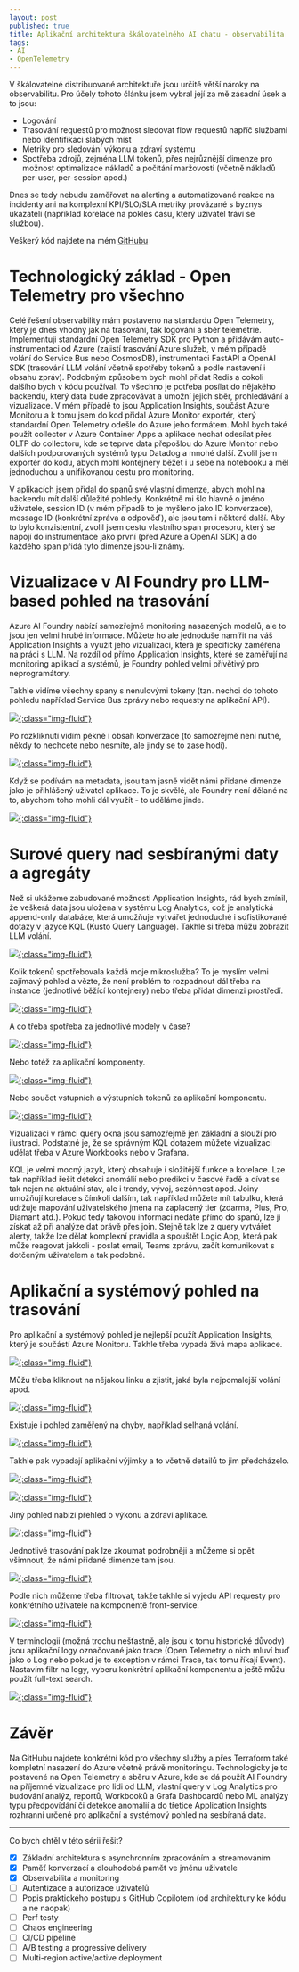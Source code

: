 ```yaml
---
layout: post
published: true
title: Aplikační architektura škálovatelného AI chatu - observabilita
tags:
- AI
- OpenTelemetry
---
```

V škálovatelné distribuované architektuře jsou určitě větší nároky na observabilitu. Pro účely tohoto článku jsem vybral její za mě zásadní úsek a to jsou:
- Logování
- Trasování requestů pro možnost sledovat flow requestů napříč službami nebo identifikaci slabých míst
- Metriky pro sledování výkonu a zdraví systému
- Spotřeba zdrojů, zejména LLM tokenů, přes nejrůznější dimenze pro možnost optimalizace nákladů a počítání maržovosti (včetně nákladů per-user, per-session apod.)

Dnes se tedy nebudu zaměřovat na alerting a automatizované reakce na incidenty ani na komplexní KPI/SLO/SLA metriky provázané s byznys ukazateli (například korelace na pokles času, který uživatel tráví se službou).

Veškerý kód najdete na mém [GitHubu](https://github.com/tkubica12/scalable-ai-chat)

# Technologický základ - Open Telemetry pro všechno
Celé řešení observability mám postaveno na standardu Open Telemetry, který je dnes vhodný jak na trasování, tak logování a sběr telemetrie. Implementuji standardní Open Telemetry SDK pro Python a přidávám auto-instrumentaci od Azure (zajistí trasování Azure služeb, v mém případě volání do Service Bus nebo CosmosDB), instrumentaci FastAPI a OpenAI SDK (trasování LLM volání včetně spotřeby tokenů a podle nastavení i obsahu zpráv). Podobným způsobem bych mohl přidat Redis a cokoli dalšího bych v kódu používal. To všechno je potřeba posílat do nějakého backendu, který data bude zpracovávat a umožní jejich sběr, prohledávání a vizualizace. V mém případě to jsou Application Insights, součást Azure Monitoru a k tomu jsem do kod přidal Azure Monitor exportér, který standardní Open Telemetry odešle do Azure jeho formátem. Mohl bych také použít collector v Azure Container Apps a aplikace nechat odesílat přes OLTP do collectoru, kde se teprve data přepošlou do Azure Monitor nebo dalších podporovaných systémů typu Datadog a mnohé další. Zvolil jsem exportér do kódu, abych mohl kontejnery běžet i u sebe na notebooku a měl jednoduchou a unifikovanou cestu pro monitoring.

V aplikacích jsem přidal do spanů své vlastní dimenze, abych mohl na backendu mít další důležité pohledy. Konkrétně mi šlo hlavně o jméno uživatele, session ID (v mém případě to je myšleno jako ID konverzace), message ID (konkrétní zpráva a odpověď), ale jsou tam i některé další. Aby to bylo konzistentní, zvolil jsem cestu vlastního span procesoru, který se napojí do instrumentace jako první (před Azure a OpenAI SDK) a do každého span přidá tyto dimenze jsou-li známy.  

# Vizualizace v AI Foundry pro LLM-based pohled na trasování
Azure AI Foundry nabízí samozřejmě monitoring nasazených modelů, ale to jsou jen velmi hrubé informace. Můžete ho ale jednoduše namířit na váš Application Insights a využít jeho vizualizaci, která je specificky zaměřena na práci s LLM. Na rozdíl od přímo Application Insights, které se zaměřují na monitoring aplikací a systémů, je Foundry pohled velmi přívětivý pro neprogramátory. 

Takhle vidíme všechny spany s nenulovými tokeny (tzn. nechci do tohoto pohledu například Service Bus zprávy nebo requesty na aplikační API).

[![](/images/2025/2025-06-24-10-31-53.png){:class="img-fluid"}](/images/2025/2025-06-24-10-31-53.png)

Po rozkliknutí vidím pěkně i obsah konverzace (to samozřejmě není nutné, někdy to nechcete nebo nesmíte, ale jindy se to zase hodí).

[![](/images/2025/2025-06-24-10-32-50.png){:class="img-fluid"}](/images/2025/2025-06-24-10-32-50.png)

Když se podívám na metadata, jsou tam jasně vidět námi přidané dimenze jako je přihlášený uživatel aplikace. To je skvělé, ale Foundry není dělané na to, abychom toho mohli dál využít - to uděláme jinde.

[![](/images/2025/2025-06-24-10-34-19.png){:class="img-fluid"}](/images/2025/2025-06-24-10-34-19.png)

# Surové query nad sesbíranými daty a agregáty
Než si ukážeme zabudované možnosti Application Insights, rád bych zmínil, že veškerá data jsou uložena v systému Log Analytics, což je analytická append-only databáze, která umožňuje vytvářet jednoduché i sofistikované dotazy v jazyce KQL (Kusto Query Language). Takhle si třeba můžu zobrazit LLM volání.

[![](/images/2025/2025-06-24-10-48-20.png){:class="img-fluid"}](/images/2025/2025-06-24-10-48-20.png)

Kolik tokenů spotřebovala každá moje mikroslužba? To je myslím velmi zajímavý pohled a vězte, že není problém to rozpadnout dál třeba na instance (jednotlivé běžící kontejnery) nebo třeba přidat dimenzi prostředí.

[![](/images/2025/2025-06-24-10-51-07.png){:class="img-fluid"}](/images/2025/2025-06-24-10-51-07.png)

A co třeba spotřeba za jednotlivé modely v čase?

[![](/images/2025/2025-06-24-10-54-59.png){:class="img-fluid"}](/images/2025/2025-06-24-10-54-59.png)

Nebo totéž za aplikační komponenty.

[![](/images/2025/2025-06-24-10-59-15.png){:class="img-fluid"}](/images/2025/2025-06-24-10-59-15.png)

Nebo součet vstupních a výstupních tokenů za aplikační komponentu.

[![](/images/2025/2025-06-24-11-02-02.png){:class="img-fluid"}](/images/2025/2025-06-24-11-02-02.png)

Vizualizaci v rámci query okna jsou samozřejmě jen základní a slouží pro ilustraci. Podstatné je, že se správným KQL dotazem můžete vizualizaci udělat třeba v Azure Workbooks nebo v Grafana. 

KQL je velmi mocný jazyk, který obsahuje i složitější funkce a korelace. Lze tak například řešit detekci anomálií nebo predikci v časové řadě a dívat se tak nejen na aktuální stav, ale i trendy, vývoj, sezónnost apod. Joiny umožňují korelace s čímkoli dalším, tak například můžete mít tabulku, která udržuje mapování uživatelského jména na zaplacený tier (zdarma, Plus, Pro, Diamant atd.). Pokud tedy takovou informaci nedáte přímo do spanů, lze ji získat až při analýze dat právě přes join. Stejně tak lze z query vytvářet alerty, takže lze dělat komplexní pravidla a spouštět Logic App, která pak může reagovat jakkoli - poslat email, Teams zprávu, začít komunikovat s dotčeným uživatelem a tak podobně.

# Aplikační a systémový pohled na trasování
Pro aplikační a systémový pohled je nejlepší použít Application Insights, který je součástí Azure Monitoru. Takhle třeba vypadá živá mapa aplikace.

[![](/images/2025/2025-06-24-13-00-37.png){:class="img-fluid"}](/images/2025/2025-06-24-13-00-37.png)

Můžu třeba kliknout na nějakou linku a zjistit, jaká byla nejpomalejší volání apod.

[![](/images/2025/2025-06-24-13-02-00.png){:class="img-fluid"}](/images/2025/2025-06-24-13-02-00.png)

Existuje i pohled zaměřený na chyby, například selhaná volání.

[![](/images/2025/2025-06-24-13-03-40.png){:class="img-fluid"}](/images/2025/2025-06-24-13-03-40.png)

Takhle pak vypadají aplikační výjimky a to včetně detailů to jim předcházelo.

[![](/images/2025/2025-06-24-13-04-02.png){:class="img-fluid"}](/images/2025/2025-06-24-13-04-02.png)

[![](/images/2025/2025-06-24-13-04-21.png){:class="img-fluid"}](/images/2025/2025-06-24-13-04-21.png)

Jiný pohled nabízí přehled o výkonu a zdraví aplikace.

[![](/images/2025/2025-06-24-13-05-36.png){:class="img-fluid"}](/images/2025/2025-06-24-13-05-36.png)

Jednotlivé trasování pak lze zkoumat podrobněji a můžeme si opět všimnout, že námi přidané dimenze tam jsou.

[![](/images/2025/2025-06-24-13-11-24.png){:class="img-fluid"}](/images/2025/2025-06-24-13-11-24.png)

Podle nich můžeme třeba filtrovat, takže takhle si vyjedu API requesty pro konkrétního uživatele na komponentě front-service.

[![](/images/2025/2025-06-24-13-14-01.png){:class="img-fluid"}](/images/2025/2025-06-24-13-14-01.png)

V terminologii (možná trochu nešťastně, ale jsou k tomu historické důvody) jsou aplikační logy označované jako trace (Open Telemetry o nich mluví buď jako o Log nebo pokud je to exception v rámci Trace, tak tomu říkají Event). Nastavím filtr na logy, vyberu konkrétní aplikační komponentu a ještě můžu použít full-text search.

[![](/images/2025/2025-06-24-13-15-28.png){:class="img-fluid"}](/images/2025/2025-06-24-13-15-28.png)

# Závěr
Na GitHubu najdete konkrétní kód pro všechny služby a přes Terraform také kompletní nasazení do Azure včetně právě monitoringu. Technologicky je to postavené na Open Telemetry a sběru v Azure, kde se dá použít AI Foundry na příjemné vizualizace pro lidi od LLM, vlastní query v Log Analytics pro budování analýz, reportů, Workbooků a Grafa Dashboardů nebo ML analýzy typu předpovídání či detekce anomálií a do třetice Application Insights rozhranní určené pro aplikační a systémový pohled na sesbíraná data. 

---

Co bych chtěl v této sérii řešit?
- [x] Základní architektura s asynchronním zpracováním a streamováním
- [x] Paměť konverzací a dlouhodobá paměť ve jménu uživatele
- [x] Observabilita a monitoring
- [ ] Autentizace a autorizace uživatelů
- [ ] Popis praktického postupu s GitHub Copilotem (od architektury ke kódu a ne naopak)
- [ ] Perf testy
- [ ] Chaos engineering
- [ ] CI/CD pipeline
- [ ] A/B testing a progressive delivery
- [ ] Multi-region active/active deployment
